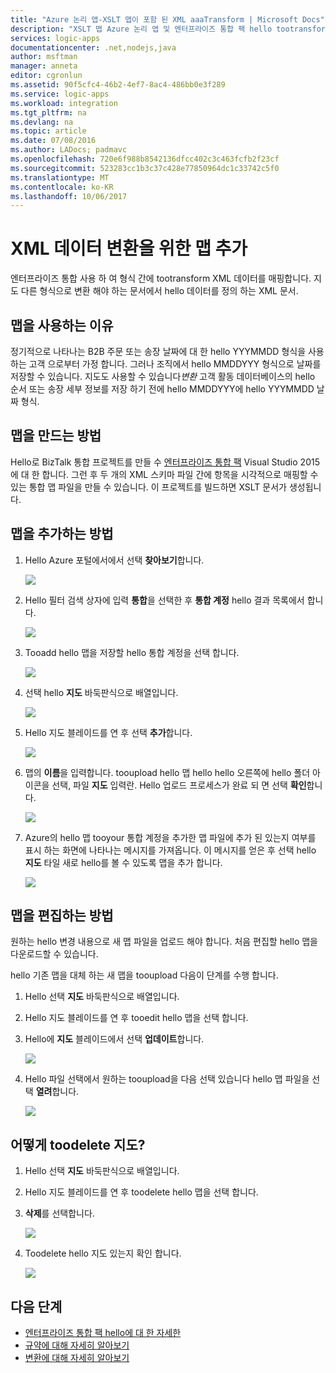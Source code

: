 ```yaml
---
title: "Azure 논리 앱-XSLT 맵이 포함 된 XML aaaTransform | Microsoft Docs"
description: "XSLT 맵 Azure 논리 앱 및 엔터프라이즈 통합 팩 hello tootransform XML 데이터를 추가 합니다."
services: logic-apps
documentationcenter: .net,nodejs,java
author: msftman
manager: anneta
editor: cgronlun
ms.assetid: 90f5cfc4-46b2-4ef7-8ac4-486bb0e3f289
ms.service: logic-apps
ms.workload: integration
ms.tgt_pltfrm: na
ms.devlang: na
ms.topic: article
ms.date: 07/08/2016
ms.author: LADocs; padmavc
ms.openlocfilehash: 720e6f988b8542136dfcc402c3c463fcfb2f23cf
ms.sourcegitcommit: 523283cc1b3c37c428e77850964dc1c33742c5f0
ms.translationtype: MT
ms.contentlocale: ko-KR
ms.lasthandoff: 10/06/2017
---
```

# <a name="add-maps-for-xml-data-transform"></a>XML 데이터 변환을 위한 맵 추가

엔터프라이즈 통합 사용 하 여 형식 간에 tootransform XML 데이터를 매핑합니다. 지도 다른 형식으로 변환 해야 하는 문서에서 hello 데이터를 정의 하는 XML 문서. 

## <a name="why-use-maps"></a>맵을 사용하는 이유

정기적으로 나타나는 B2B 주문 또는 송장 날짜에 대 한 hello YYYMMDD 형식을 사용 하는 고객 으로부터 가정 합니다. 그러나 조직에서 hello MMDDYYY 형식으로 날짜를 저장할 수 있습니다. 지도도 사용할 수 있습니다*변환* 고객 활동 데이터베이스의 hello 순서 또는 송장 세부 정보를 저장 하기 전에 hello MMDDYYY에 hello YYYMMDD 날짜 형식.

## <a name="how-do-i-create-a-map"></a>맵을 만드는 방법

Hello로 BizTalk 통합 프로젝트를 만들 수 [엔터프라이즈 통합 팩](logic-apps-enterprise-integration-overview.md "hello 엔터프라이즈 통합 팩에 대 한 자세한 정보") Visual Studio 2015에 대 한 합니다. 그런 후 두 개의 XML 스키마 파일 간에 항목을 시각적으로 매핑할 수 있는 통합 맵 파일을 만들 수 있습니다. 이 프로젝트를 빌드하면 XSLT 문서가 생성됩니다.

## <a name="how-do-i-add-a-map"></a>맵을 추가하는 방법

1. Hello Azure 포털에서에서 선택 **찾아보기**합니다.

    ![](./media/logic-apps-enterprise-integration-overview/overview-1.png)

2. Hello 필터 검색 상자에 입력 **통합**을 선택한 후 **통합 계정** hello 결과 목록에서 합니다.

    ![](./media/logic-apps-enterprise-integration-overview/overview-2.png)

3. Tooadd hello 맵을 저장할 hello 통합 계정을 선택 합니다.

    ![](./media/logic-apps-enterprise-integration-overview/overview-3.png)

4. 선택 hello **지도** 바둑판식으로 배열입니다.

    ![](./media/logic-apps-enterprise-integration-maps/map-1.png)

5. Hello 지도 블레이드를 연 후 선택 **추가**합니다.

    ![](./media/logic-apps-enterprise-integration-maps/map-2.png)  

6. 맵의 **이름**을 입력합니다. tooupload hello 맵 hello hello 오른쪽에 hello 폴더 아이콘을 선택, 파일 **지도** 입력란. Hello 업로드 프로세스가 완료 되 면 선택 **확인**합니다.

    ![](./media/logic-apps-enterprise-integration-maps/map-3.png)

7. Azure의 hello 맵 tooyour 통합 계정을 추가한 맵 파일에 추가 된 있는지 여부를 표시 하는 화면에 나타나는 메시지를 가져옵니다. 이 메시지를 얻은 후 선택 hello **지도** 타일 새로 hello를 볼 수 있도록 맵을 추가 합니다.

    ![](./media/logic-apps-enterprise-integration-maps/map-4.png)

## <a name="how-do-i-edit-a-map"></a>맵을 편집하는 방법

원하는 hello 변경 내용으로 새 맵 파일을 업로드 해야 합니다. 처음 편집할 hello 맵을 다운로드할 수 있습니다.

hello 기존 맵을 대체 하는 새 맵을 tooupload 다음이 단계를 수행 합니다.

1. Hello 선택 **지도** 바둑판식으로 배열입니다.

2. Hello 지도 블레이드를 연 후 tooedit hello 맵을 선택 합니다.

3. Hello에 **지도** 블레이드에서 선택 **업데이트**합니다.

    ![](./media/logic-apps-enterprise-integration-maps/edit-1.png)

4. Hello 파일 선택에서 원하는 tooupload을 다음 선택 있습니다 hello 맵 파일을 선택 **열려**합니다.

    ![](./media/logic-apps-enterprise-integration-maps/edit-2.png)

## <a name="how-toodelete-a-map"></a>어떻게 toodelete 지도?

1. Hello 선택 **지도** 바둑판식으로 배열입니다.

2. Hello 지도 블레이드를 연 후 toodelete hello 맵을 선택 합니다.

3. **삭제**를 선택합니다.

    ![](./media/logic-apps-enterprise-integration-maps/delete.png)

4. Toodelete hello 지도 있는지 확인 합니다.

    ![](./media/logic-apps-enterprise-integration-maps/delete-confirmation-1.png)

## <a name="next-steps"></a>다음 단계
* [엔터프라이즈 통합 팩 hello에 대 한 자세한](logic-apps-enterprise-integration-overview.md "엔터프라이즈 통합 팩에 대 한 자세한 정보")  
* [규약에 대해 자세히 알아보기](../logic-apps/logic-apps-enterprise-integration-agreements.md "엔터프라이즈 통합 규약에 대해 알아보기")  
* [변환에 대해 자세히 알아보기](logic-apps-enterprise-integration-transform.md "엔터프라이즈 통합 변환에 대해 알아보기")  


